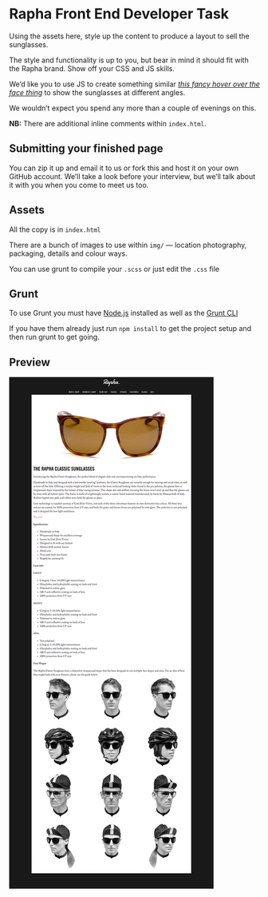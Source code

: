 # Rapha Front End Developer Task

Using the assets here, style up the content to produce a layout to sell the sunglasses.

The style and functionality is up to you, but bear in mind it should fit with the Rapha brand. Show off your CSS and JS skills.

We’d like you to use JS to create something similar _[this fancy hover over the face thing](http://hankjobenhavn.com/#/eyewear/state)_ to show the sunglasses at different angles.

We wouldn’t expect you spend any more than a couple of evenings on this.

**NB:** There are additional inline comments within `index.html`.

## Submitting your finished page
You can zip it up and email it to us or fork this and host it on your own GitHub account. We’ll take a look before your interview, but we’ll talk about it with you when you come to meet us too.

## Assets

All the copy is in `index.html`

There are a bunch of images to use within `img/` — location photography, packaging, details and colour ways.

You can use grunt to compile your `.scss` or just edit the `.css` file

## Grunt

To use Grunt you must have [Node.js](https://nodejs.org/en/) installed as well as the [Grunt CLI](http://gruntjs.com/getting-started)

If you have them already just run `npm install` to get the project setup and then run grunt to get going.

## Preview

![base layout](screenshot.png)